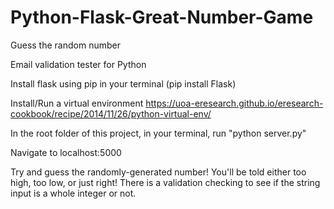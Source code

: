 # Python-Flask-Great-Number-Game
Guess the random number

Email validation tester for Python

Install flask using pip in your terminal (pip install Flask)

Install/Run a virtual environment https://uoa-eresearch.github.io/eresearch-cookbook/recipe/2014/11/26/python-virtual-env/

In the root folder of this project, in your terminal, run "python server.py"

Navigate to localhost:5000

Try and guess the randomly-generated number!  You'll be told either too high, too low, or just right!  There is a validation checking to see if the string input is a whole integer or not.
